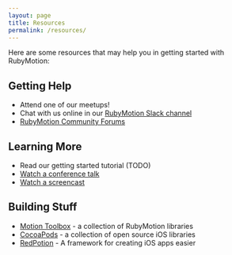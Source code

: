 ```yaml
---
layout: page
title: Resources
permalink: /resources/
---
```


Here are some resources that may help you in getting started with RubyMotion:

## Getting Help
* Attend one of our meetups!
* Chat with us online in our [RubyMotion Slack channel](https://motioneers.herokuapp.com)
* [RubyMotion Community Forums](http://community.rubymotion.com)

## Learning More
* Read our getting started tutorial (TODO)
* [Watch a conference talk](http://www.rubymotion.com/developers/videos/#presentations)
* [Watch a screencast](https://motioninmotion.tv)

## Building Stuff
* [Motion Toolbox](http://motion-toolbox.com) - a collection of RubyMotion libraries
* [CocoaPods](https://cocoapods.org) - a collection of open source iOS libraries
* [RedPotion](http://docs.redpotion.org) - A framework for creating iOS apps easier
